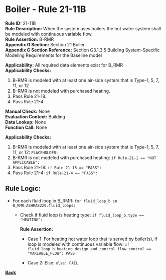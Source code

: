 
# Boiler - Rule 21-11B  

**Rule ID:** 21-11B  
**Rule Description:** When the system uses boilers the hot water system shall be modeled with continuous variable flow.  
**Rule Assertion:** B-RMR  
**Appendix G Section:** Section 21 Boiler  
**Appendix G Section Reference:** Section G3.1.3.5 Building System-Specific Modeling Requirements for the Baseline model  

**Applicability:** All required data elements exist for B_RMR  
**Applicability Checks:**  

1. B-RMR is modeled with at least one air-side system that is Type-1, 5, 7, 11, or 12
2. B-RMR is not modeled with purchased heating.
3. Pass Rule 21-18.
4. Pass Rule 21-4.

**Manual Check:** None  
**Evaluation Context:** Building  
**Data Lookup:** None  
**Function Call:** None  

**Applicability Checks:**  

1. B-RMR is modeled with at least one air-side system that is Type-1, 5, 7, 11, or 12: `PLACEHOLDER:`
2. B-RMR is not modeled with purchased heating: `if Rule-21-1 == "NOT APPLICABLE":`
3. Pass Rule 21-18: `if Rule-21-18 == "PASS":`
4. Pass Rule 21-4: `if Rule-21-4 == "PASS":`

## Rule Logic:  

- For each fluid loop in B_RMR: `for fluid_loop_b in B_RMR.ASHRAE229.fluid_loops:`

  - Check if fluid loop is heating type: `if fluid_loop_b.type == "HEATING":`

    **Rule Assertion:**

    - Case 1: For heating hot water loop that is served by boiler(s), if loop is modeled with continuous variable flow: `if fluid_loop_b.heating_design_and_control.flow_control == "VARIABLE_FLOW": PASS`

    - Case 2: Else: `else: FAIL`

**[Back](../_toc.md)**
